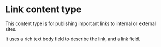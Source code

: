# Link content type

This content type is for publishing important links to internal or external sites.

It uses a rich text body field to describe the link, and a link field.


